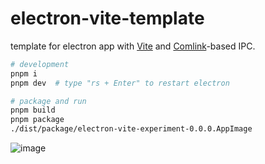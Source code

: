 # electron-vite-template

template for electron app with [Vite](https://github.com/vitejs/vite) and [Comlink](https://github.com/GoogleChromeLabs/comlink)-based IPC.

```sh
# development
pnpm i
pnpm dev  # type "rs + Enter" to restart electron

# package and run
pnpm build
pnpm package
./dist/package/electron-vite-experiment-0.0.0.AppImage
```

![image](https://user-images.githubusercontent.com/4232207/219933030-8b2f70a9-775f-47ce-86f1-38bd3e97a04e.png)
